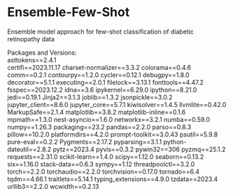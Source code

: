 # Ensemble-Few-Shot
Ensemble model approach for few-shot classification of diabetic retinopathy data

Packages and Versions:  
asttokens==2.4.1  
certifi==2023.11.17
charset-normalizer==3.3.2
colorama==0.4.6
comm==0.2.1
contourpy==1.2.0
cycler==0.12.1
debugpy==1.8.0
decorator==5.1.1
executing==2.0.1
filelock==3.13.1
fonttools==4.47.2
fsspec==2023.12.2
idna==3.6
ipykernel==6.29.0
ipython==8.21.0
jedi==0.19.1
Jinja2==3.1.3
joblib==1.3.2
jsonpickle==3.0.2
jupyter_client==8.6.0
jupyter_core==5.7.1
kiwisolver==1.4.5
llvmlite==0.42.0
MarkupSafe==2.1.4
matplotlib==3.8.2
matplotlib-inline==0.1.6
mpmath==1.3.0
nest-asyncio==1.6.0
networkx==3.2.1
numba==0.59.0
numpy==1.26.3
packaging==23.2
pandas==2.2.0
parso==0.8.3
pillow==10.2.0
platformdirs==4.2.0
prompt-toolkit==3.0.43
psutil==5.9.8
pure-eval==0.2.2
Pygments==2.17.2
pyparsing==3.1.1
python-dateutil==2.8.2
pytz==2023.4
pyvis==0.3.2
pywin32==306
pyzmq==25.1.2
requests==2.31.0
scikit-learn==1.4.0
scipy==1.12.0
seaborn==0.13.2
six==1.16.0
stack-data==0.6.3
sympy==1.12
threadpoolctl==3.2.0
torch==2.2.0
torchaudio==2.2.0
torchvision==0.17.0
tornado==6.4
tqdm==4.66.1
traitlets==5.14.1
typing_extensions==4.9.0
tzdata==2023.4
urllib3==2.2.0
wcwidth==0.2.13
